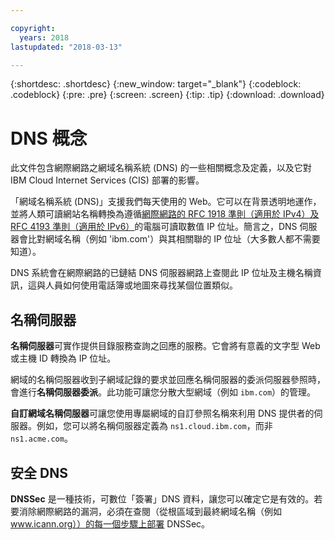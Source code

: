```yaml
---

copyright:
  years: 2018
lastupdated: "2018-03-13"

---
```


{:shortdesc: .shortdesc}
{:new_window: target="_blank"}
{:codeblock: .codeblock}
{:pre: .pre}
{:screen: .screen}
{:tip: .tip}
{:download: .download}


# DNS 概念

此文件包含網際網路之網域名稱系統 (DNS) 的一些相關概念及定義，以及它對 IBM Cloud Internet Services (CIS) 部署的影響。 

「網域名稱系統 (DNS)」支援我們每天使用的 Web。它可以在背景透明地運作，並將人類可讀網站名稱轉換為遵循[網際網路的 RFC 1918 準則（適用於 IPv4）及 RFC 4193 準則（適用於 IPv6）](https://en.wikipedia.org/wiki/Private_network)的電腦可讀取數值 IP 位址。簡言之，DNS 伺服器會比對網域名稱（例如 'ibm.com'）與其相關聯的 IP 位址（大多數人都不需要知道）。

DNS 系統會在網際網路的已鏈結 DNS 伺服器網路上查閱此 IP 位址及主機名稱資訊，這與人員如何使用電話簿或地圖來尋找某個位置類似。

## 名稱伺服器
**名稱伺服器**可實作提供目錄服務查詢之回應的服務。它會將有意義的文字型 Web 或主機 ID 轉換為 IP 位址。

網域的名稱伺服器收到子網域記錄的要求並回應名稱伺服器的委派伺服器參照時，會進行**名稱伺服器委派**。此功能可讓您分散大型網域（例如 `ibm.com`）的管理。

**自訂網域名稱伺服器**可讓您使用專屬網域的自訂參照名稱來利用 DNS 提供者的伺服器。例如，您可以將名稱伺服器定義為 `ns1.cloud.ibm.com`，而非 `ns1.acme.com`。

## 安全 DNS

**DNSSec** 是一種技術，可數位「簽署」DNS 資料，讓您可以確定它是有效的。若要消除網際網路的漏洞，必須在查閱（從根區域到最終網域名稱（例如 www.icann.org））的每一個步驟上部署 DNSSec。
